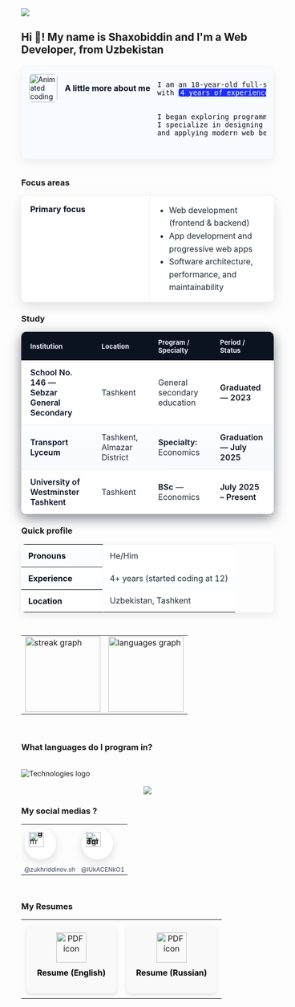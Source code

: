 <div>
  <img src="https://github.com/lUkAC1234/readmefileDependencies/blob/main/images/svg/banner.svg">
</div>
<h2>Hi 👋! My name is Shaxobiddin and I'm a Web Developer, from Uzbekistan</h2>
<article aria-label="Profile of Shaxobiddin">
  <div
    role="region"
    aria-label="More about me"
    style="max-width:900px;margin:20px auto 36px auto;font-family: Inter, system-ui, -apple-system, 'Segoe UI', Roboto, Arial, sans-serif;color:#0b1220;"
  >
    <div
      style="display:flex;gap:14px;align-items:flex-start;background:#f8fbff;border:1px solid rgba(11,17,28,0.04);padding:14px;border-radius:10px;box-shadow:0 8px 20px rgba(2,6,23,0.06);"
    >
      <div style="display:flex;gap:14px;align-items:center;flex:0 0 auto;">
        <img
          src="https://media.giphy.com/media/VgCDAzcKvsR6OM0uWg/giphy.gif"
          alt="Animated coding gif"
          width="56"
          height="56"
          style="border-radius:8px;flex:0 0 56px;object-fit:cover;border:1px solid rgba(11,17,28,0.03);"
        />
        <h3 style="margin:0;font-size:16px;font-weight:700;color:#071026;line-height:1.1;">
          A little more about me
        </h3>
      </div>
      <pre>
I am an 18-year-old full-stack developer from Tashkent, Uzbekistan, 
with <mark style="background:#1A2FFB;color:#FFFFFF;padding:0 4px;border-radius:4px;">4 years of experience</mark> building reliable web applications.
<br>
I began exploring programming at age 12 — what started as curiosity quickly became a focused professional path.
I specialize in designing maintainable, user-centered solutions, improving performance,
and applying modern web best practices to solve real problems.
      </pre>
    </div>
  </div>
  <h3>Focus areas</h3>
  <table
    style="width:100%;max-width:900px;border-collapse:separate;border-spacing:0;font-family:Inter, system-ui, -apple-system, 'Segoe UI', Roboto, Arial;box-shadow:0 8px 24px rgba(2,6,23,0.12);border-radius:10px;overflow:hidden;"
    aria-label="Focus areas table for Shaxobiddin"
  >
    <tbody>
      <tr style="background:#ffffff;">
        <td style="padding:16px 18px;color:#071026;font-weight:700;width:220px;border-right:1px solid rgba(11,17,28,0.06);vertical-align:top">Primary focus</td>
        <td style="padding:16px 18px;color:#1f2b3a;line-height:1.6;vertical-align:top">
          <ul style="margin:0;padding-left:20px;">
            <li>Web development (frontend &amp; backend)</li>
            <li>App development and progressive web apps</li>
            <li>Software architecture, performance, and maintainability</li>
          </ul>
        </td>
      </tr>
    </tbody>
  </table>
  <h3>Study</h3>
  <table
    style="width:100%;max-width:900px;border-collapse:separate;border-spacing:0;font-family:Inter, system-ui, -apple-system, 'Segoe UI', Roboto, Arial;box-shadow:0 8px 24px rgba(2,6,23,0.5);border-radius:10px;overflow:hidden;"
    aria-label="Study history table for Shaxobiddin"
  >
    <thead>
      <tr>
        <th style="text-align:left;padding:12px 18px;background:#0b1220;color:#e6eef6;font-size:13px">Institution</th>
        <th style="text-align:left;padding:12px 18px;background:#0b1220;color:#e6eef6;font-size:13px">Location</th>
        <th style="text-align:left;padding:12px 18px;background:#0b1220;color:#e6eef6;font-size:13px">Program / Specialty</th>
        <th style="text-align:left;padding:12px 18px;background:#0b1220;color:#e6eef6;font-size:13px">Period / Status</th>
      </tr>
    </thead>
    <tbody>
      <tr style="background:#ffffff;">
        <td style="padding:14px 18px;border-bottom:1px solid rgba(11,17,28,0.06);font-weight:600;color:#071026">School No. 146 — Sebzar General Secondary</td>
        <td style="padding:14px 18px;border-bottom:1px solid rgba(11,17,28,0.06);color:#1f2b3a">Tashkent</td>
        <td style="padding:14px 18px;border-bottom:1px solid rgba(11,17,28,0.06);color:#1f2b3a">General secondary education</td>
        <td style="padding:14px 18px;border-bottom:1px solid rgba(11,17,28,0.06);color:#0b1220;font-weight:600">Graduated — 2023</td>
      </tr>
      <tr style="background:linear-gradient(180deg,#fbfdff,#f7fbff);">
        <td style="padding:14px 18px;border-bottom:1px solid rgba(11,17,28,0.04);font-weight:600;color:#071026">Transport Lyceum</td>
        <td style="padding:14px 18px;border-bottom:1px solid rgba(11,17,28,0.04);color:#1f2b3a">Tashkent, Almazar District</td>
        <td style="padding:14px 18px;border-bottom:1px solid rgba(11,17,28,0.04);color:#1f2b3a"><strong>Specialty:</strong> Economics</td>
        <td style="padding:14px 18px;border-bottom:1px solid rgba(11,17,28,0.04);color:#0b1220;font-weight:600">Graduation — July 2025</td>
      </tr>
      <tr style="background:#ffffff;">
        <td style="padding:14px 18px;color:#071026;font-weight:600">University of Westminster Tashkent</td>
        <td style="padding:14px 18px;color:#1f2b3a">Tashkent</td>
        <td style="padding:14px 18px;color:#1f2b3a"><strong>BSc</strong> — Economics</td>
        <td style="padding:14px 18px;color:#0b1220;font-weight:600">July 2025 – Present</td>
      </tr>
    </tbody>
  </table>
  <h3>Quick profile</h3>
  <table
    aria-label="Quick profile for Shaxobiddin"
    style="width:100%;max-width:600px;border-collapse:collapse;font-family:Inter, system-ui, -apple-system,'Segoe UI',Roboto,Arial,sans-serif;margin:12px 0;border-radius:8px;overflow:hidden;box-shadow:0 6px 18px rgba(2,6,23,0.08);"
  >
    <tbody>
      <tr style="background:#ffffff;border-top:1px solid rgba(11,17,28,0.04);">
        <th scope="row" style="text-align:left;padding:12px 14px;width:38%;font-weight:700;color:#0b1220;background:#fbfdff;border-right:1px solid rgba(11,17,28,0.04);">
          Pronouns
        </th>
        <td style="padding:12px 14px;color:#1f2b3a;">He/Him</td>
      </tr>
      <tr style="background:linear-gradient(180deg,#ffffff,#fbfdff);">
        <th scope="row" style="text-align:left;padding:12px 14px;font-weight:700;color:#0b1220;border-right:1px solid rgba(11,17,28,0.04);">
          Experience
        </th>
        <td style="padding:12px 14px;color:#1f2b3a;">4+ years (started coding at 12)</td>
      </tr>
      <tr style="background:#ffffff;">
        <th scope="row" style="text-align:left;padding:12px 14px;font-weight:700;color:#0b1220;border-right:1px solid rgba(11,17,28,0.04);">
          Location
        </th>
        <td style="padding:12px 14px;color:#1f2b3a;">Uzbekistan, Tashkent</td>
      </tr>
    </tbody>
  </table>
</article>
<br/>
<table>
<tr>
<td><img src="https://streak-stats.demolab.com?user=lUkAC1234&locale=en&mode=weekly&theme=vue&hide_border=false&border_radius=5" height="150" alt="streak graph" /></td>
<td><img src="https://github-readme-stats.vercel.app/api/top-langs?username=lUkAC1234&locale=en&layout=compact&card_width=320&langs_count=4&theme=vue&hide_border=false" height="150" alt="languages graph" /></td>
</tr>
</table>
<br/>
<h3>What languages do I program in?</h3>
<br/>
<div>
  <img src="https://github.com/lUkAC1234/readmefileDependencies/blob/main/images/svg/technologiesNew%201.svg" alt="Technologies logo" />
</div>
<br/>
<div align="center">
  <img src="https://github.com/lUkAC1234/readmefileDependencies/blob/main/images/gif/githubProfileGif.gif"  />
</div>
<h3>My social medias ?</h3>
<table style="margin:12px auto;border-collapse:collapse;">
  <tr>
    <td style="padding:6px;">
      <a
        href="https://www.instagram.com/zukhriddinov.sh/"
        target="_blank"
        rel="noopener noreferrer"
        aria-label="Instagram — zukhriddinov.sh"
        title="Instagram"
        style="display:inline-block;text-decoration:none;line-height:0;"
      >
        <span style="display:inline-block;width:46px;height:46px;border-radius:50%;background:#fff;padding:8px;box-shadow:0 6px 18px rgba(2,6,23,0.12);border:1px solid rgba(11,17,28,0.04);transition:transform .18s ease;">
          <img src="https://github.com/lUkAC1234/readmefileDependencies/raw/main/images/svg/instagram.svg"
               alt="Instagram"
               width="30" height="30"
               style="display:block;max-width:100%;height:auto;"/>
        </span>
      </a>
    </td>
    <td style="padding:6px;">
      <a
        href="https://t.me/lUkACENkO1"
        target="_blank"
        rel="noopener noreferrer"
        aria-label="Telegram — lUkACENkO1"
        title="Telegram"
        style="display:inline-block;text-decoration:none;line-height:0;"
      >
        <span style="display:inline-block;width:46px;height:46px;border-radius:50%;background:#fff;padding:8px;box-shadow:0 6px 18px rgba(2,6,23,0.12);border:1px solid rgba(11,17,28,0.04);transition:transform .18s ease;">
          <img src="https://github.com/lUkAC1234/readmefileDependencies/raw/main/images/svg/telegram.svg"
               alt="Telegram"
               width="30" height="30"
               style="display:block;max-width:100%;height:auto;"/>
        </span>
      </a>
    </td>
  </tr>
  <tr>
    <td style="padding-top:6px;text-align:center;font-family:Inter, system-ui, -apple-system, 'Segoe UI', Roboto, Arial,sans-serif;font-size:12px;color:#334155;">
      <a href="https://www.instagram.com/zukhriddinov.sh/" target="_blank" rel="noopener noreferrer" style="color:inherit;text-decoration:none;" title="Instagram">@zukhriddinov.sh</a>
    </td>
    <td style="padding-top:6px;text-align:center;font-family:Inter, system-ui, -apple-system, 'Segoe UI', Roboto, Arial,sans-serif;font-size:12px;color:#334155;">
      <a href="https://t.me/lUkACENkO1" target="_blank" rel="noopener noreferrer" style="color:inherit;text-decoration:none;" title="Telegram">@lUkACENkO1</a>
    </td>
  </tr>
</table>
<br/>
<h3>My Resumes</h3>
<table>
  <tr>
    <td align="center" style="padding: 10px;">
      <a href="https://github.com/lUkAC1234/readmefileDependencies/raw/main/images/pdf/ResumeEnglish.pdf" download
         style="display: flex; flex-direction: column; align-items: center; text-decoration: none; background: #f9f9f9; border-radius: 10px; padding: 15px; box-shadow: 0 4px 8px rgba(0,0,0,0.1); width: 150px;">
        <img src="https://github.com/lUkAC1234/readmefileDependencies/raw/main/images/svg/pdf.svg" height="60" alt="PDF icon" />
        <p style="margin-top: 10px; font-weight: bold; color: #000;">Resume (English)</p>
      </a>
    </td>
    <td align="center" style="padding: 10px;">
      <a href="https://github.com/lUkAC1234/readmefileDependencies/raw/main/images/pdf/%D0%A0%D0%B5%D0%B7%D1%8E%D0%BC%D0%B5%D0%A0%D1%83%D1%81%D1%81%D0%BA%D0%B8%D0%B9.pdf" download
         style="display: flex; flex-direction: column; align-items: center; text-decoration: none; background: #f9f9f9; border-radius: 10px; padding: 15px; box-shadow: 0 4px 8px rgba(0,0,0,0.1); width: 150px;">
        <img src="https://github.com/lUkAC1234/readmefileDependencies/raw/main/images/svg/pdf.svg" height="60" alt="PDF icon" />
        <p style="margin-top: 10px; font-weight: bold; color: #000;">Resume (Russian)</p>
      </a>
    </td>
  </tr>
</table>


